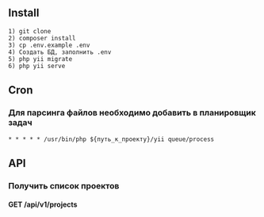 ## Install
````
1) git clone
2) composer install
3) cp .env.example .env
4) Создать БД, заполнить .env
5) php yii migrate
6) php yii serve
````

## Cron
### Для парсинга файлов необходимо добавить в планировщик задач
````
* * * * * /usr/bin/php ${путь_к_проекту}/yii queue/process
````

## API

### Получить список проектов
#### GET /api/v1/projects
````

````